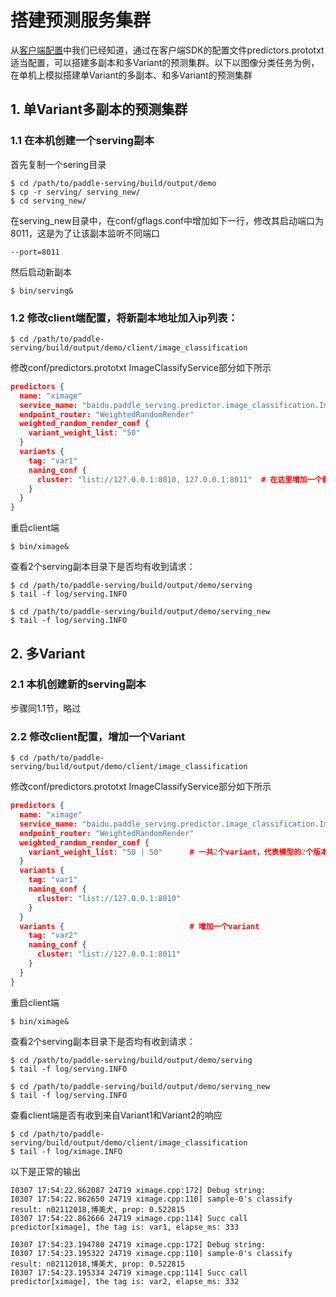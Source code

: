 # 搭建预测服务集群

从[客户端配置](CLIENT_CONFIGURE.md)中我们已经知道，通过在客户端SDK的配置文件predictors.prototxt适当配置，可以搭建多副本和多Variant的预测集群。以下以图像分类任务为例，在单机上模拟搭建单Variant的多副本、和多Variant的预测集群

## 1. 单Variant多副本的预测集群

### 1.1 在本机创建一个serving副本

首先复制一个sering目录

```shell
$ cd /path/to/paddle-serving/build/output/demo
$ cp -r serving/ serving_new/
$ cd serving_new/

```

在serving_new目录中，在conf/gflags.conf中增加如下一行，修改其启动端口为8011，这是为了让该副本监听不同端口

```shell
--port=8011
```

然后启动新副本

```shell
$ bin/serving&
```

### 1.2 修改client端配置，将新副本地址加入ip列表：

```shell
$ cd /path/to/paddle-serving/build/output/demo/client/image_classification
```

修改conf/predictors.prototxt ImageClassifyService部分如下所示

```JSON
predictors {
  name: "ximage"
  service_name: "baidu.paddle_serving.predictor.image_classification.ImageClassifyService"
  endpoint_router: "WeightedRandomRender"
  weighted_random_render_conf {
    variant_weight_list: "50"
  }
  variants {
    tag: "var1"
    naming_conf {
      cluster: "list://127.0.0.1:8010, 127.0.0.1:8011"  # 在这里增加一个新的副本地址
    }
  }
}
```

重启client端

```shell
$ bin/ximage&
```

查看2个serving副本目录下是否均有收到请求：

```shell
$ cd /path/to/paddle-serving/build/output/demo/serving
$ tail -f log/serving.INFO

$ cd /path/to/paddle-serving/build/output/demo/serving_new
$ tail -f log/serving.INFO
```

## 2. 多Variant

### 2.1 本机创建新的serving副本

步骤同1.1节，略过

### 2.2 修改client配置，增加一个Variant

```shell
$ cd /path/to/paddle-serving/build/output/demo/client/image_classification
```

修改conf/predictors.prototxt ImageClassifyService部分如下所示

```JSON
predictors {
  name: "ximage"
  service_name: "baidu.paddle_serving.predictor.image_classification.ImageClassifyService"
  endpoint_router: "WeightedRandomRender"
  weighted_random_render_conf {
    variant_weight_list: "50 | 50"      # 一共2个variant，代表模型的2个版本。这里的权重代表调度的流量比例关系
  }
  variants {
    tag: "var1"
    naming_conf {
      cluster: "list://127.0.0.1:8010"
    }
  }
  variants {                            # 增加一个variant
    tag: "var2"
    naming_conf {
      cluster: "list://127.0.0.1:8011"
    }
  }
}
```

重启client端

```shell
$ bin/ximage&
```

查看2个serving副本目录下是否均有收到请求：

```shell
$ cd /path/to/paddle-serving/build/output/demo/serving
$ tail -f log/serving.INFO

$ cd /path/to/paddle-serving/build/output/demo/serving_new
$ tail -f log/serving.INFO
```

查看client端是否有收到来自Variant1和Variant2的响应

```shell
$ cd /path/to/paddle-serving/build/output/demo/client/image_classification
$ tail -f log/ximage.INFO

```

以下是正常的输出

```
I0307 17:54:22.862087 24719 ximage.cpp:172] Debug string: 
I0307 17:54:22.862650 24719 ximage.cpp:110] sample-0's classify result: n02112018,博美犬, prop: 0.522815
I0307 17:54:22.862666 24719 ximage.cpp:114] Succ call predictor[ximage], the tag is: var1, elapse_ms: 333

I0307 17:54:23.194780 24719 ximage.cpp:172] Debug string: 
I0307 17:54:23.195322 24719 ximage.cpp:110] sample-0's classify result: n02112018,博美犬, prop: 0.522815
I0307 17:54:23.195334 24719 ximage.cpp:114] Succ call predictor[ximage], the tag is: var2, elapse_ms: 332
```
